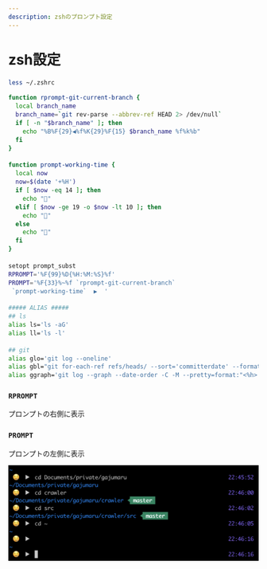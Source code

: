 ```yaml
---
description: zshのプロンプト設定
---
```


# zsh設定

```bash
less ~/.zshrc
```

```bash
function rprompt-git-current-branch {
  local branch_name
  branch_name=`git rev-parse --abbrev-ref HEAD 2> /dev/null`
  if [ -n "$branch_name" ]; then
    echo "%B%F{29}◀%f%K{29}%F{15} $branch_name %f%k%b"
  fi
}

function prompt-working-time {
  local now
  now=$(date '+%H')
  if [ $now -eq 14 ]; then
    echo "🥦"
  elif [ $now -ge 19 -o $now -lt 10 ]; then
    echo "🤤"
  else
    echo "🍣"
  fi
}

setopt prompt_subst
RPROMPT='%F{99}%D{%H:%M:%S}%f'
PROMPT='%F{33}%~%f `rprompt-git-current-branch`
 `prompt-working-time`  ▶  '

##### ALIAS #####
## ls
alias ls='ls -aG'
alias ll='ls -l'

## git
alias glo='git log --oneline'
alias gbl="git for-each-ref refs/heads/ --sort='committerdate' --format='%(committerdate:short) %(refname:short)'"
alias ggraph='git log --graph --date-order -C -M --pretty=format:"<%h> %ad [%an] %Cgreen%d%Creset %s" --all --date=short'

```

### `RPROMPT`

プロンプトの右側に表示

### `PROMPT`

プロンプトの左側に表示

![&#x30D7;&#x30ED;&#x30F3;&#x30D7;&#x30C8;&#x30A4;&#x30E1;&#x30FC;&#x30B8;](../../.gitbook/assets/image%20%283%29.png)





